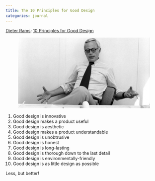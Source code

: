 ```yaml
---
title: The 10 Principles for Good Design
categories: journal
---
```

[Dieter Rams](/reading/rams/): [10 Principles for Good Design](https://readymag.com/shuffle/dieter-rams/)

<figure>
<img alt="Middle-aged Dieter Rams" src="/i/dieter-rams-braun.jpg" />
</figure>

1. Good design is innovative
2. Good design makes a product useful
3. Good design is aesthetic
4. Good design makes a product understandable
5. Good design is unobtrusive
6. Good design is honest
7. Good design is long-lasting
8. Good design is thorough down to the last detail
9. Good design is environmentally-friendly
10. Good design is as little design as possible

Less, but better!